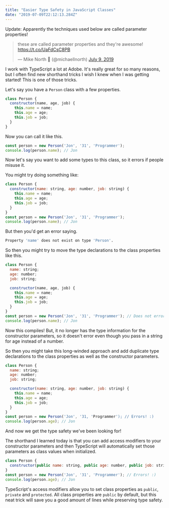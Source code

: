 ```yaml
---
title: "Easier Type Safety in JavaScript Classes"
date: "2019-07-09T22:12:13.284Z"
---
```


Update: Apparently the techniques used below are called parameter properties!

<blockquote class="twitter-tweet"><p lang="en" dir="ltr">these are called parameter properties and they&#39;re awesome! <a href="https://t.co/UaFdCsC8PB">https://t.co/UaFdCsC8PB</a></p>&mdash; Mike North 🤯 (@michaellnorth) <a href="https://twitter.com/michaellnorth/status/1148666496517718016?ref_src=twsrc%5Etfw">July 9, 2019</a></blockquote> <script async src="https://platform.twitter.com/widgets.js" charset="utf-8"></script>

I work with TypeScript a lot at Adobe. It's really great for so many reasons, but I often find new shorthand tricks I wish I knew when I was getting started! This is one of those tricks.

Let's say you have a `Person` class with a few properties.

```javascript
class Person {
  constructor(name, age, job) {
    this.name = name;
    this.age = age;
    this.job = job;
  }
}
```

Now you can call it like this.

```javascript
const person = new Person('Jon', '31', 'Programmer');
console.log(person.name); // Jon
```

Now let's say you want to add some types to this class, so it errors if people misuse it.

You might try doing something like:

```javascript
class Person {
  constructor(name: string, age: number, job: string) {
    this.name = name;
    this.age = age;
    this.job = job;
  }
}
const person = new Person('Jon', '31', 'Programmer');
console.log(person.name); // Jon
```

But then you'd get an error saying.

```bash
Property 'name' does not exist on type 'Person'.
```

So then you might try to move the type declarations to the class properties like this.

```javascript
class Person {
  name: string;
  age: number;
  job: string;

  constructor(name, age, job) {
    this.name = name;
    this.age = age;
    this.job = job;
  }
}
const person = new Person('Jon', '31', 'Programmer'); // Does not error :(
console.log(person.name); // Jon
```

Now this compiles! But, it no longer has the type information for the constructor parameters, so it doesn't error even though you pass in a string for age instead of a number.

So then you might take this long-winded approach and add duplicate type declarations to the class properties as well as the constructor parameters.

```javascript
class Person {
  name: string;
  age: number;
  job: string;

  constructor(name: string, age: number, job: string) {
    this.name = name;
    this.age = age;
    this.job = job;
  }
}
const person = new Person('Jon', '31, 'Programmer'); // Errors! :)
console.log(person.age); // Jon
```

And now we get the type safety we've been looking for!

The shorthand I learned today is that you can add access modifiers to your constructor parameters and then TypeScript will automatically set those parameters as class values when initialized.

```javascript
class Person {
  constructor(public name: string, public age: number, public job: string) {}
}
const person = new Person('Jon', '31', 'Programmer'); // Errors! :)
console.log(person.age); // Jon
```

TypeScript's access modifiers allow you to set class properties as `public`, `private` and `protected`. All class properties are `public` by default, but this neat trick will save you a good amount of lines while preserving type safety.
